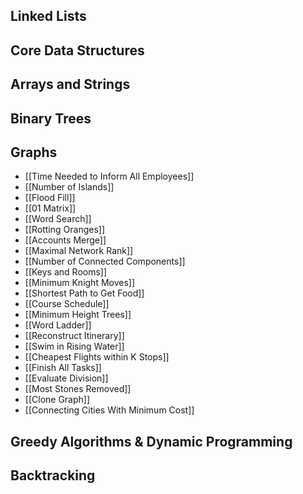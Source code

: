 ## Linked Lists

## Core Data Structures

## Arrays and Strings

## Binary Trees

## Graphs

* [[Time Needed to Inform All Employees]]
* [[Number of Islands]]
* [[Flood Fill]]
* [[01 Matrix]]
* [[Word Search]]
* [[Rotting Oranges]]
* [[Accounts Merge]]
* [[Maximal Network Rank]]
* [[Number of Connected Components]]
* [[Keys and Rooms]]
* [[Minimum Knight Moves]]
* [[Shortest Path to Get Food]]
* [[Course Schedule]]
* [[Minimum Height Trees]]
* [[Word Ladder]]
* [[Reconstruct Itinerary]]
* [[Swim in Rising Water]]
* [[Cheapest Flights within K Stops]]
* [[Finish All Tasks]]
* [[Evaluate Division]]
* [[Most Stones Removed]]
* [[Clone Graph]]
* [[Connecting Cities With Minimum Cost]]

## Greedy Algorithms & Dynamic Programming

## Backtracking